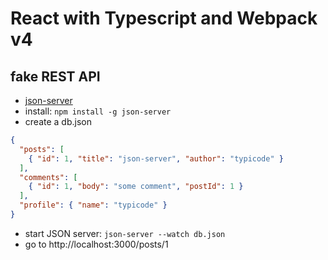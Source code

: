 # React with Typescript and Webpack v4

## fake REST API

- [json-server](https://github.com/typicode/json-server)
- install: `npm install -g json-server`
- create a db.json
```json
{
  "posts": [
    { "id": 1, "title": "json-server", "author": "typicode" }
  ],
  "comments": [
    { "id": 1, "body": "some comment", "postId": 1 }
  ],
  "profile": { "name": "typicode" }
}
```
- start JSON server: `json-server --watch db.json`
- go to http://localhost:3000/posts/1